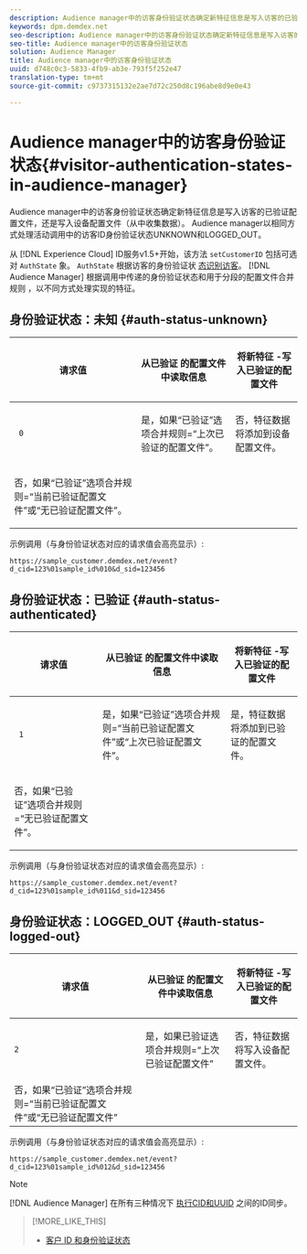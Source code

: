 ```yaml
---
description: Audience manager中的访客身份验证状态确定新特征信息是写入访客的已验证配置文件，还是写入设备配置文件（从中收集数据）。 Audience manager以相同方式处理活动调用中的访客ID身份验证状态UNKNOWN和LOGGED_OUT。
keywords: dpm.demdex.net
seo-description: Audience manager中的访客身份验证状态确定新特征信息是写入访客的已验证配置文件，还是写入设备配置文件（从中收集数据）。 Audience manager以相同方式处理活动调用中的访客ID身份验证状态UNKNOWN和LOGGED_OUT。
seo-title: Audience manager中的访客身份验证状态
solution: Audience Manager
title: Audience manager中的访客身份验证状态
uuid: d748c0c3-5833-4fb9-ab3e-793f5f252e47
translation-type: tm+mt
source-git-commit: c9737315132e2ae7d72c250d8c196abe8d9e0e43

---
```



# Audience manager中的访客身份验证状态{#visitor-authentication-states-in-audience-manager}

Audience manager中的访客身份验证状态确定新特征信息是写入访客的已验证配置文件，还是写入设备配置文件（从中收集数据）。 Audience manager以相同方式处理活动调用中的访客ID身份验证状态UNKNOWN和LOGGED_OUT。

从 [!DNL Experience Cloud] ID服务v1.5+开始，该方法 `setCustomerID` 包括可选对 `AuthState` 象。 `AuthState` 根据访客的身份验证状 [态识别访客](https://marketing.adobe.com/resources/help/en_US/mcvid/mcvid-authenticated-state.html)。 [!DNL Audience Manager] 根据调用中传递的身份验证状态和用于分段的配置文件合并规则 [](../features/profile-merge-rules/merge-rules-dashboard.md) ，以不同方式处理实现的特征。

## 身份验证状态：未知 {#auth-status-unknown}

<table id="table_E1EA51533FAE4BBFB338D6F6116BC1F9"> 
 <thead> 
  <tr> 
   <th colname="col1" class="entry"> <p>请求值 </p> </th> 
   <th colname="col2" class="entry"> <p> <b>从已验证</b> 的配置文件中读取信息 </p> </th> 
   <th colname="col3" class="entry"> <p> <b>将新特征</b> -写入已验证的配置文件 </p> </th> 
  </tr> 
 </thead>
 <tbody> 
  <tr> 
   <td colname="col1" morerows="1"> <p> <code> 0 </code> </p> </td> 
   <td colname="col2"> <p>是，如果“已验证”选项合并规则=“上次已验证的配置文件”。 </p> </td> 
   <td colname="col3" morerows="1"> <p>否，特征数据将添加到设备配置文件。 </p> </td> 
  </tr> 
  <tr> 
   <td colname="col2"> <p>否，如果“已验证”选项合并规则=“当前已验证配置文件”或“无已验证配置文件”。 </p> </td> 
  </tr> 
 </tbody> 
</table>

示例调用（与身份验证状态对应的请求值会高亮显示）:

`https://sample_customer.demdex.net/event?d_cid=123%01sample_id%010&d_sid=123456`

## 身份验证状态：已验证 {#auth-status-authenticated}

<table id="table_956ABF96024744308F7773E1F96482B7"> 
 <thead> 
  <tr> 
   <th colname="col1" class="entry"> <p>请求值 </p> </th> 
   <th colname="col2" class="entry"> <p> <b>从已验证</b> 的配置文件中读取信息 </p> </th> 
   <th colname="col3" class="entry"> <p> <b>将新特征</b> -写入已验证的配置文件 </p> </th> 
  </tr> 
 </thead>
 <tbody> 
  <tr> 
   <td colname="col1" morerows="1"> <p> <code> 1 </code> </p> </td> 
   <td colname="col2"> <p>是，如果“已验证”选项合并规则=“当前已验证配置文件”或“上次已验证配置文件”。 </p> </td> 
   <td colname="col3" morerows="1"> <p>是，特征数据将添加到已验证的配置文件。 </p> </td> 
  </tr> 
  <tr> 
   <td colname="col2"> <p>否，如果“已验证”选项合并规则=“无已验证配置文件”。 </p> </td> 
  </tr> 
 </tbody> 
</table>

示例调用（与身份验证状态对应的请求值会高亮显示）:

`https://sample_customer.demdex.net/event?d_cid=123%01sample_id%011&d_sid=123456`

## 身份验证状态：LOGGED_OUT {#auth-status-logged-out}

<table id="table_783F0CBB0431482AA49F41468FA65B19"> 
 <thead> 
  <tr> 
   <th colname="col1" class="entry"> <p>请求值 </p> </th> 
   <th colname="col2" class="entry"> <p> <b>从已验证</b> 的配置文件中读取信息 </p> </th> 
   <th colname="col3" class="entry"> <p> <b>将新特征</b> -写入已验证的配置文件 </p> </th> 
  </tr> 
 </thead>
 <tbody> 
  <tr> 
   <td colname="col1" morerows="1"> <p> <code>2</code> </p> </td> 
   <td colname="col2"> 是，如果已验证选项合并规则=“上次已验证配置文件” </td> 
   <td colname="col3" morerows="1"> <p>否，特征数据将写入设备配置文件。 </p> </td> 
  </tr> 
  <tr> 
   <td colname="col2"> 否，如果“已验证”选项合并规则=“当前已验证配置文件”或“无已验证配置文件” </td> 
  </tr> 
 </tbody> 
</table>

示例调用（与身份验证状态对应的请求值会高亮显示）:

`https://sample_customer.demdex.net/event?d_cid=123%01sample_id%012&d_sid=123456`

>[!NOTE]
>
>[!DNL Audience Manager] 在所有三种情况下 [执行CID和UUID](../reference/ids-in-aam.md) 之间的ID同步。

>[!MORE_LIKE_THIS]
>
>* [客户 ID 和身份验证状态](https://marketing.adobe.com/resources/help/en_US/mcvid/mcvid-authenticated-state.html)

